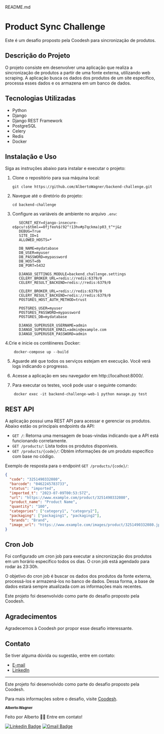 README.md

# Product Sync Challenge

Este é um desafio proposto pela Coodesh para sincronização de produtos.

## Descrição do Projeto

O projeto consiste em desenvolver uma aplicação que realiza a sincronização de produtos a partir de uma fonte externa, utilizando web scraping. A aplicação busca os dados dos produtos de um site específico, processa esses dados e os armazena em um banco de dados.

## Tecnologias Utilizadas

- Python
- Django
- Django REST Framework
- PostgreSQL
- Celery
- Redis
- Docker

## Instalação e Uso

Siga as instruções abaixo para instalar e executar o projeto:

1. Clone o repositório para sua máquina local:

   ```shell
   git clone https://github.com/AlbertoWagner/backend-challenge.git
   ```

2. Navegue até o diretório do projeto:

   ```shell
   cd backend-challenge
   ```


3. Configure as variáveis de ambiente no arquivo `.env`:

   ```
      SECRET_KEY=django-insecure-o$pcu!s$tbml==0fjfeo%$(92^!13hv#p7qckma)p03_t^*j&z
      DEBUG=True
      SITE_ID=1
      ALLOWED_HOSTS=*
      
      DB_NAME=mydatabase
      DB_USER=myuser
      DB_PASSWORD=mypassword
      DB_HOST=db
      DB_PORT=5432
      
      DJANGO_SETTINGS_MODULE=backend_challenge.settings
      CELERY_BROKER_URL=redis://redis:6379/0
      CELERY_RESULT_BACKEND=redis://redis:6379/0
      
      CELERY_BROKER_URL=redis://redis:6379/0
      CELERY_RESULT_BACKEND=redis://redis:6379/0
      POSTGRES_HOST_AUTH_METHOD=trust
      
      POSTGRES_USER=myuser
      POSTGRES_PASSWORD=mypassword
      POSTGRES_DB=mydatabase
      
      DJANGO_SUPERUSER_USERNAME=admin
      DJANGO_SUPERUSER_EMAIL=admin@example.com
      DJANGO_SUPERUSER_PASSWORD=admin
   ```
   
4.Crie e inicie os contêineres Docker:
  ```
      docker-compose up --build
  ```
5. Aguarde até que todos os serviços estejam em execução. Você verá logs indicando o progresso.

6. Acesse a aplicação em seu navegador em http://localhost:8000/.

7. Para executar os testes, você pode usar o seguinte comando:

 ```
     docker exec -it backend-challenge-web-1 python manage.py test
  ```


## REST API

A aplicação possui uma REST API para acessar e gerenciar os produtos. Abaixo estão os principais endpoints da API:

- `GET /`: Retorna uma mensagem de boas-vindas indicando que a API está funcionando corretamente.
- `GET /products/`: Lista todos os produtos disponíveis.
- `GET /products/{code}/`: Obtém informações de um produto específico com base no código.

Exemplo de resposta para o endpoint `GET /products/{code}/`:

```json
{
  "code": "3251490332080",
  "barcode": "0462245783733",
  "status": "imported",
  "imported_t": "2023-07-09T00:53:57Z",
  "url": "https://www.example.com/product/3251490332080",
  "product_name": "Product Name",
  "quantity": "100",
  "categories": ["category1", "category2"],
  "packaging": ["packaging1", "packaging2"],
  "brands": "Brand",
  "image_url": "https://www.example.com/images/product/3251490332080.jpg"
}
```


## Cron Job

Foi configurado um cron job para executar a sincronização dos produtos em um horário específico todos os dias. O cron job está agendado para rodar às 23:30h.

O objetivo do cron job é buscar os dados dos produtos da fonte externa, processá-los e armazená-los no banco de dados. Dessa forma, a base de dados estará sempre atualizada com as informações mais recentes.

Este projeto foi desenvolvido como parte do desafio proposto pela Coodesh.


## Agradecimentos

Agradecemos à Coodesh por propor esse desafio interessante.

## Contato

Se tiver alguma dúvida ou sugestão, entre em contato:

- [E-mail](mailto:seu-email@example.com)
- [LinkedIn](https://www.linkedin.com/in/seu-perfil-linkedin)

---

Este projeto foi desenvolvido como parte do desafio proposto pela Coodesh.

Para mais informações sobre o desafio, visite [Coodesh](https://coodesh.com/).


<a href="#">
 <sub><b>Alberto Wagner</b></sub></a> <a href="#" ></a>


Feito por Alberto 👋🏽 Entre em contato!

[![Linkedin Badge](https://img.shields.io/badge/-Alberto-blue?style=flat-square&logo=Linkedin&logoColor=white&link=https://www.linkedin.com/in/alberto-wagner-5571a3106/)](https://www.linkedin.com/in/alberto-wagner-5571a3106/)
[![Gmail Badge](https://img.shields.io/badge/-albertow475@gmail.com-c14438?style=flat-square&logo=Gmail&logoColor=white&link=mailto:albertow475@gmail.com)](mailto:albertow475@gmail.com
)
